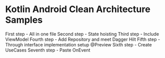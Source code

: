 # Kotlin Android Clean Architecture Samples
First step - All in one file
Second step - State hoisting
Third step - Include ViewModel
Fourth step - Add Repository and meet Dagger Hilt
Fifth step - Through interface implementation setup @Preview
Sixth step - Create UseCases
Seventh step - Paste OnEvent